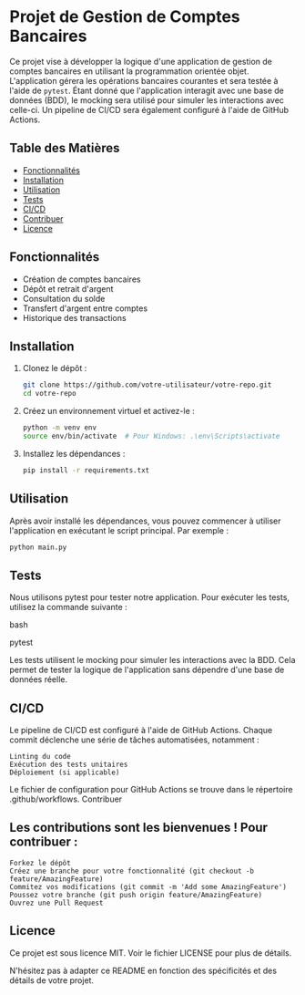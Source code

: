 # Projet de Gestion de Comptes Bancaires

Ce projet vise à développer la logique d'une application de gestion de comptes bancaires en utilisant la programmation orientée objet. L'application gérera les opérations bancaires courantes et sera testée à l'aide de `pytest`. Étant donné que l'application interagit avec une base de données (BDD), le mocking sera utilisé pour simuler les interactions avec celle-ci. Un pipeline de CI/CD sera également configuré à l'aide de GitHub Actions.

## Table des Matières

- [Fonctionnalités](#fonctionnalités)
- [Installation](#installation)
- [Utilisation](#utilisation)
- [Tests](#tests)
- [CI/CD](#cicd)
- [Contribuer](#contribuer)
- [Licence](#licence)

## Fonctionnalités

- Création de comptes bancaires
- Dépôt et retrait d'argent
- Consultation du solde
- Transfert d'argent entre comptes
- Historique des transactions

## Installation

1. Clonez le dépôt :
    ```bash
    git clone https://github.com/votre-utilisateur/votre-repo.git
    cd votre-repo
    ```

2. Créez un environnement virtuel et activez-le :
    ```bash
    python -m venv env
    source env/bin/activate  # Pour Windows: .\env\Scripts\activate
    ```

3. Installez les dépendances :
    ```bash
    pip install -r requirements.txt
    ```

## Utilisation

Après avoir installé les dépendances, vous pouvez commencer à utiliser l'application en exécutant le script principal. Par exemple :

```bash
python main.py
```



## Tests

Nous utilisons pytest pour tester notre application. Pour exécuter les tests, utilisez la commande suivante :

bash

pytest

Les tests utilisent le mocking pour simuler les interactions avec la BDD. Cela permet de tester la logique de l'application sans dépendre d'une base de données réelle.


## CI/CD

Le pipeline de CI/CD est configuré à l'aide de GitHub Actions. Chaque commit déclenche une série de tâches automatisées, notamment :

    Linting du code
    Exécution des tests unitaires
    Déploiement (si applicable)

Le fichier de configuration pour GitHub Actions se trouve dans le répertoire .github/workflows.
Contribuer

## Les contributions sont les bienvenues ! Pour contribuer :

    Forkez le dépôt
    Créez une branche pour votre fonctionnalité (git checkout -b feature/AmazingFeature)
    Commitez vos modifications (git commit -m 'Add some AmazingFeature')
    Poussez votre branche (git push origin feature/AmazingFeature)
    Ouvrez une Pull Request

## Licence

Ce projet est sous licence MIT. Voir le fichier LICENSE pour plus de détails.


N'hésitez pas à adapter ce README en fonction des spécificités et des détails de votre projet.

